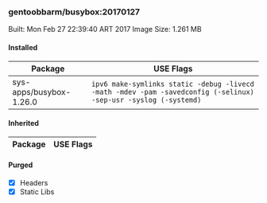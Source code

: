 ### gentoobbarm/busybox:20170127

Built: Mon Feb 27 22:39:40 ART 2017
Image Size: 1.261 MB

#### Installed
Package | USE Flags
--------|----------
sys-apps/busybox-1.26.0 | `ipv6 make-symlinks static -debug -livecd -math -mdev -pam -savedconfig (-selinux) -sep-usr -syslog (-systemd)`
#### Inherited
Package | USE Flags
--------|----------
#### Purged
- [x] Headers
- [x] Static Libs
